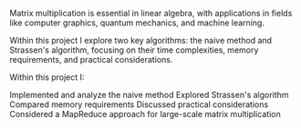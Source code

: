 Matrix multiplication is essential in linear algebra, with applications in fields like computer graphics, quantum mechanics, and machine learning. 


Within this project I explore two key algorithms: the naive method and Strassen's algorithm, focusing on their time complexities, memory requirements, and practical considerations.


Within this project I:

Implemented and analyze the naive method
Explored Strassen's algorithm
Compared memory requirements
Discussed practical considerations
Considered a MapReduce approach for large-scale matrix multiplication
